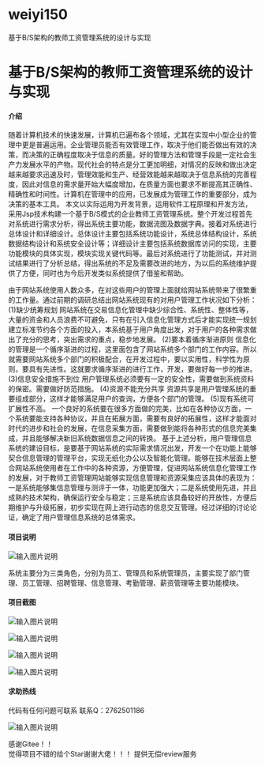 # weiyi150
基于B/S架构的教师工资管理系统的设计与实现

# 基于B/S架构的教师工资管理系统的设计与实现



#### 介绍
随着计算机技术的快速发展，计算机已遍布各个领域，尤其在实现中小型企业的管理中更是普遍运用。企业管理员能否有效管理工作，取决于他们能否做出有效的决策，而决策的正确程度取决于信息的质量。好的管理方法和管理手段是一定社会生产力发展水平的产物。现代社会的特点是分工更加明细，对情况的反映和做出决定越来越要求迅速及时，管理效能和生产、经营效能越来越取决于信息系统的完善程度，因此对信息的需求量开始大幅度增加，在质量方面也要求不断提高其正确性、精确性和时间性。计算机在管理中的应用，已发展成为管理工作的重要部分，成为决策的基本工具。
本文以实际运用为开发背景，运用软件工程原理和开发方法，采用Jsp技术构建一个基于B/S模式的企业教师工资管理系统。整个开发过程首先对系统进行需求分析，得出系统主要功能，数据流图及数据字典。接着对系统进行总体设计和详细设计。总体设计主要包括系统功能设计，系统总体结构设计，系统数据结构设计和系统安全设计等；详细设计主要包括系统数据库访问的实现，主要功能模块的具体实现，模块实现关键代码等。最后对系统进行了功能测试，并对测试结果进行了分析总结，得出系统的不足及需要改进的地方，为以后的系统维护提供了方便，同时也为今后开发类似系统提供了借鉴和帮助。

由于网站系统使用人数众多，在对这些用户的管理上面就给网站系统带来了很繁重的工作量。通过前期的调研总结出网站系统现有的对用户管理工作状况如下分析：
(1)缺少统筹规划
网站系统在交易信息化管理中缺少综合性、系统性、整体性等，大量的资金和人员浪费不可避免，只有在引入信息化管理方式后才能实现统一规划建立标准节约各个方面的投入，本系统基于用户角度出发，对于用户的各种需求做出了充分的思考，突出需求的重点，稳步地发展。
(2)要本着循序渐进原则
信息化的管理是一个循序渐进的过程，这里面包含了网站系统多个部门的工作内容。所以就需要网站系统多个部门的积极配合，在开发过程中，要以实用性，科学性为原则，要具有先进性。这就要求循序渐进的进行工作，开发，要做好每一步的推进。
(3)信息安全措施不到位
用户管理系统必须要有一定的安全性，需要做到系统资料的保密。需要做好防范措施。
(4)资源不能充分共享
资源共享是用户管理系统的重要组成部分，这样才能够满足用户的查询，方便各个部门的管理。
(5)现有系统可扩展性不高。
一个良好的系统要在很多方面做的完美，比如在各种协议方面，一个系统要能支持各种协议，并且在拓展方面，需要有良好的拓展性，这样才能面对时代的进步和社会的发展，在信息采集方面，需要做到能将各种形式的信息完美集成，并且能够解决新旧系统数据信息之间的转换。
基于上述分析，用户管理信息系统的建设目标，是要基于网站系统的实际需求情况出发，开发一个在功能上能够契合信息管理的管理平台，实现无纸化办公以及智能化管理。能够在技术层面上整合网站系统使用者在工作中的各种资源，方便管理，促进网站系统信息化管理工作的发展，对于教师工资管理网站能够实现信息管理和资源采集应该具体的表现为：一是系统能够集信息管理与测评于一体，功能更加强大；二是系统使用先进，并且成熟的技术架构，确保运行安全与稳定；三是系统应该具备较好的开放性，方便后期维护与升级拓展，初步实现在网上进行动态的信息交互管理。经过详细的讨论论证，确定了用户管理信息系统的总体需求。





#### 项目说明
![输入图片说明](https://images.gitee.com/uploads/images/2021/0201/231739_9ba3c5b2_8639279.png "屏幕截图.png")

系统主要分为三类角色，分别为员工、管理员和系统管理员，主要实现了部门管理、员工管理、招聘管理、信息管理、考勤管理、薪资管理等主要功能模块。



#### 项目截图
![输入图片说明](https://images.gitee.com/uploads/images/2021/0201/231753_e8c033f2_8639279.png "屏幕截图.png")

![输入图片说明](https://images.gitee.com/uploads/images/2021/0201/231757_6eaf294d_8639279.png "屏幕截图.png")

![输入图片说明](https://images.gitee.com/uploads/images/2021/0201/231805_07e84b55_8639279.png "屏幕截图.png")

![输入图片说明](https://images.gitee.com/uploads/images/2021/0201/231811_6de1d138_8639279.png "屏幕截图.png")

#### 求助热线


代码有任何问题可联系
联系Q：2762501186

                            
![输入图片说明](https://images.gitee.com/uploads/images/2020/1119/003728_cd598bb9_4865385.jpeg "微信.jpg")           

感谢Gitee！！  
觉得项目不错的给个Star谢谢大佬！！！
提供无偿review服务
